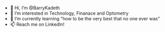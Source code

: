 - 👋 Hi, I’m @BarryKadeth
- 👀 I’m interested in Technology, Finanace and Optometry
- 🌱 I’m currently learning "how to be the very best that no one ever was"
- 📫 Reach me on LinkedIn! 


